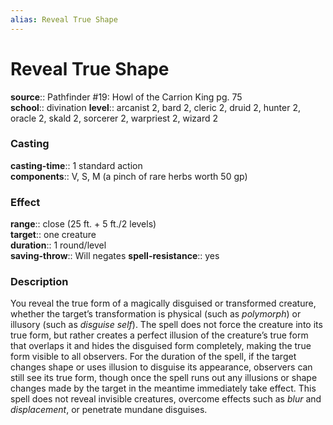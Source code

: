 ```yaml
---
alias: Reveal True Shape
---
```


# Reveal True Shape 

**source**:: Pathfinder \#19: Howl of the Carrion King pg. 75  
**school**:: divination
**level**:: arcanist 2, bard 2, cleric 2, druid 2, hunter 2, oracle 2, skald 2, sorcerer 2, warpriest 2, wizard 2

### Casting 

**casting-time**:: 1 standard action  
**components**:: V, S, M (a pinch of rare herbs worth 50 gp)

### Effect 

**range**:: close (25 ft. + 5 ft./2 levels)  
**target**:: one creature  
**duration**:: 1 round/level  
**saving-throw**:: Will negates
**spell-resistance**:: yes

### Description 

You reveal the true form of a magically disguised or transformed creature, whether the target’s transformation is physical (such as *polymorph*) or illusory (such as *disguise self*). The spell does not force the creature into its true form, but rather creates a perfect illusion of the creature’s true form that overlaps it and hides the disguised form completely, making the true form visible to all observers. For the duration of the spell, if the target changes shape or uses illusion to disguise its appearance, observers can still see its true form, though once the spell runs out any illusions or shape changes made by the target in the meantime immediately take effect. This spell does not reveal invisible creatures, overcome effects such as *blur* and *displacement*, or penetrate mundane disguises.
